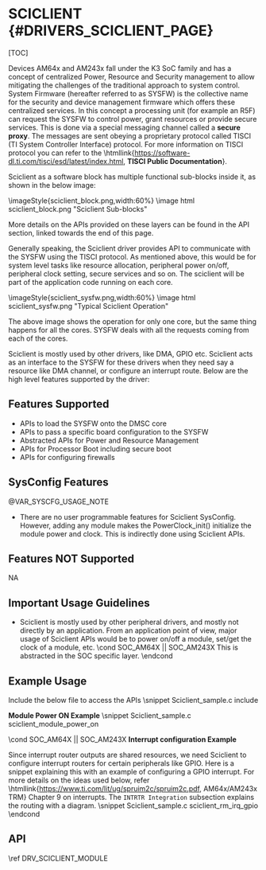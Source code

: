 # SCICLIENT {#DRIVERS_SCICLIENT_PAGE}

[TOC]

Devices AM64x and AM243x fall under the K3 SoC family and has a concept of centralized Power, Resource and Security management to allow mitigating the challenges of the traditional approach to system control. System Firmware (hereafter referred to as SYSFW) is the collective name for the security and device management firmware which offers these centralized services. In this concept a processing unit (for example an R5F) can request the SYSFW to control power, grant resources or provide secure services. This is done via a special messaging channel called a **secure proxy**. The messages are sent obeying a proprietary protocol called TISCI (TI System Controller Interface) protocol. For more information on TISCI protocol you can refer to the \htmllink{https://software-dl.ti.com/tisci/esd/latest/index.html, **TISCI Public Documentation**}.

Sciclient as a software block has multiple functional sub-blocks inside it, as shown in the below image:

\imageStyle{sciclient_block.png,width:60%}
\image html sciclient_block.png "Sciclient Sub-blocks"

More details on the APIs provided on these layers can be found in the API section, linked towards the end of this page.

Generally speaking, the Sciclient driver provides API to communicate with the SYSFW using the TISCI protocol. As mentioned above, this would be for system level tasks like resource allocation, peripheral power on/off, peripheral clock setting, secure services and so on. The sciclient will be part of the application code running on each core.

\imageStyle{sciclient_sysfw.png,width:60%}
\image html sciclient_sysfw.png "Typical Sciclient Operation"

The above image shows the operation for only one core, but the same thing happens for all the cores. SYSFW deals with all the requests coming from each of the cores.

Sciclient is mostly used by other drivers, like DMA, GPIO etc. Sciclient acts as an interface to the SYSFW for these drivers when they need say a resource like DMA channel, or configure an interrupt route. Below are the high level features supported by the driver:

## Features Supported

- APIs to load the SYSFW onto the DMSC core
- APIs to pass a specific board configuration to the SYSFW
- Abstracted APIs for Power and Resource Management
- APIs for Processor Boot including secure boot
- APIs for configuring firewalls

## SysConfig Features

@VAR_SYSCFG_USAGE_NOTE

- There are no user programmable features for Sciclient SysConfig. However, adding any module makes the PowerClock_init() initialize the module power and clock. This is indirectly done using Sciclient APIs.

## Features NOT Supported

NA

## Important Usage Guidelines

- Sciclient is mostly used by other peripheral drivers, and mostly not directly by an application. From an application point of view, major usage of Sciclient APIs would be to power on/off a module, set/get the clock of a module, etc.
\cond SOC_AM64X || SOC_AM243X
This is abstracted in the SOC specific layer.
\endcond

## Example Usage

Include the below file to access the APIs
\snippet Sciclient_sample.c include

**Module Power ON Example**
\snippet Sciclient_sample.c sciclient_module_power_on

\cond SOC_AM64X || SOC_AM243X
**Interrupt configuration Example**

Since interrupt router outputs are shared resources, we need Sciclient to configure interrupt routers for certain peripherals like GPIO.
Here is a snippet explaining this with an example of configuring a GPIO interrupt. For more details on the ideas used below, refer \htmllink{https://www.ti.com/lit/ug/spruim2c/spruim2c.pdf, AM64x/AM243x TRM} Chapter 9 on interrupts. The `INTRTR Integration` subsection explains the routing with a diagram.
\snippet Sciclient_sample.c sciclient_rm_irq_gpio
\endcond

## API

\ref DRV_SCICLIENT_MODULE
